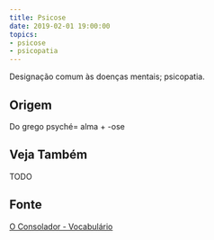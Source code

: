 ```yaml
---
title: Psicose
date: 2019-02-01 19:00:00
topics:
- psicose
- psicopatia
---
```


Designação comum às doenças mentais; psicopatia.

## Origem
Do grego psyché= alma + -ose

## Veja Também
TODO

## Fonte
[O Consolador - Vocabulário](http://www.oconsolador.com.br/linkfixo/vocabulario/principal.html)
